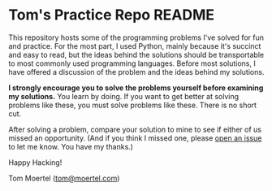 # Tom's Practice Repo README

This repository hosts some of the programming problems I've solved for
fun and practice.  For the most part, I used Python, mainly because
it's succinct and easy to read, but the ideas behind the solutions
should be transportable to most commonly used programming languages.
Before most solutions, I have offered a discussion of the problem and
the ideas behind my solutions.

**I strongly encourage you to solve the problems yourself before
examining my solutions.** You learn by doing.  If you want to get
better at solving problems like these, you must solve problems like
these. There is no short cut.

After solving a problem, compare your solution to mine to see if
either of us missed an opportunity.  (And if you think I missed one,
please
[open an issue](https://github.com/tmoertel/practice/issues/new) to
let me know.  You have my thanks.)

Happy Hacking!

Tom Moertel (<tom@moertel.com>)

